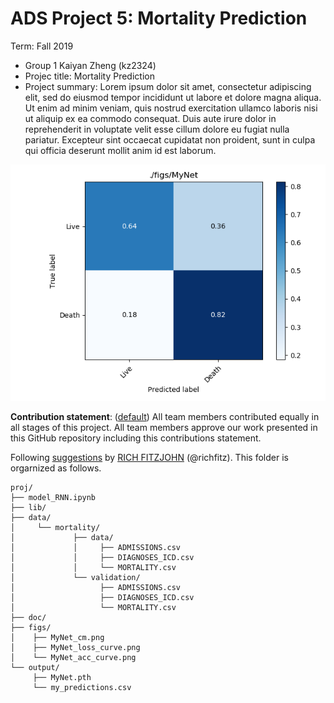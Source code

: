 # ADS Project 5: Mortality Prediction 

Term: Fall 2019

+ Group 1 Kaiyan Zheng (kz2324)
+ Projec title: Mortality Prediction
+ Project summary: Lorem ipsum dolor sit amet, consectetur adipiscing elit, sed do eiusmod tempor incididunt ut labore et dolore magna aliqua. Ut enim ad minim veniam, quis nostrud exercitation ullamco laboris nisi ut aliquip ex ea commodo consequat. Duis aute irure dolor in reprehenderit in voluptate velit esse cillum dolore eu fugiat nulla pariatur. Excepteur sint occaecat cupidatat non proident, sunt in culpa qui officia deserunt mollit anim id est laborum.

![confusion matrix](/figs/MyNet_cm.png)

	
**Contribution statement**: ([default](doc/a_note_on_contributions.md)) All team members contributed equally in all stages of this project. All team members approve our work presented in this GitHub repository including this contributions statement. 

Following [suggestions](http://nicercode.github.io/blog/2013-04-05-projects/) by [RICH FITZJOHN](http://nicercode.github.io/about/#Team) (@richfitz). This folder is orgarnized as follows.

```
proj/
├── model_RNN.ipynb
├── lib/
├── data/
│     └── mortality/
│             ├── data/
│     	      │     ├── ADMISSIONS.csv
│             │     ├── DIAGNOSES_ICD.csv
│     	      │     └── MORTALITY.csv
│     	      └── validation/
│     	            ├── ADMISSIONS.csv
│     	      	    ├── DIAGNOSES_ICD.csv
│     	            └── MORTALITY.csv
├── doc/
├── figs/
│    ├── MyNet_cm.png
│    ├── MyNet_loss_curve.png   
│    └── MyNet_acc_curve.png
└── output/
     ├── MyNet.pth
     └── my_predictions.csv
```
